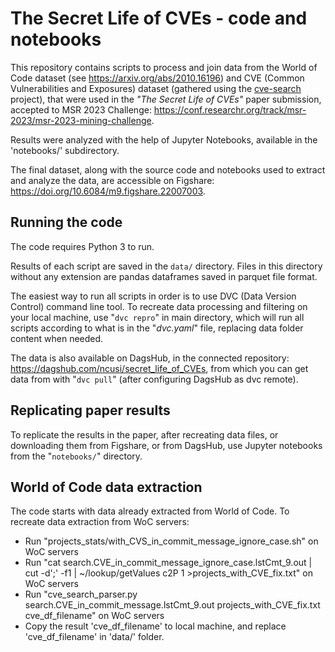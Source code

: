 # The Secret Life of CVEs - code and notebooks

This repository contains scripts to process and join data from the
World of Code dataset (see <https://arxiv.org/abs/2010.16196>) and
CVE (Common Vulnerabilities and Exposures) dataset 
(gathered using the [cve-search](https://www.cve-search.org/) project),
that were used in the _"The Secret Life of CVEs"_ paper submission,
accepted to MSR 2023 Challenge: <https://conf.researchr.org/track/msr-2023/msr-2023-mining-challenge>.

Results were analyzed with the help of Jupyter Notebooks,
available in the 'notebooks/' subdirectory.

The final dataset, along with the source code and notebooks
used to extract and analyze the data, are accessible on Figshare:
<https://doi.org/10.6084/m9.figshare.22007003>.


## Running the code

The code requires Python 3 to run.

Results of each script are saved in the `data/` directory.  Files in this
directory without any extension are pandas dataframes saved in parquet
file format.

The easiest way to run all scripts in order is to use DVC (Data Version Control)
command line tool.  To recreate data processing and filtering on your local machine,
use "`dvc repro`" in main directory, which will run all scripts according to
what is in the "_dvc.yaml_" file, replacing data folder content when needed.

The data is also available on DagsHub, in the connected repository:
<https://dagshub.com/ncusi/secret_life_of_CVEs>, from which you can get data
from with "`dvc pull`" (after configuring DagsHub as dvc remote).


## Replicating paper results

To replicate the results in the paper, after recreating data files, or
downloading them from Figshare, or from DagsHub, use Jupyter notebooks
from the "`notebooks/`" directory.


## World of Code data extraction

The code starts with data already extracted from World of Code.
To recreate data extraction from WoC servers:
- Run "projects_stats/with_CVS_in_commit_message_ignore_case.sh" on WoC servers
- Run "cat search.CVE_in_commit_message_ignore_case.lstCmt_9.out | cut -d';' -f1 | ~/lookup/getValues c2P 1 >projects_with_CVE_fix.txt" on WoC servers
- Run "cve_search_parser.py search.CVE_in_commit_message.lstCmt_9.out projects_with_CVE_fix.txt cve_df_filename" on WoC servers
- Copy the result 'cve_df_filename' to local machine, and replace 'cve_df_filename' in 'data/' folder.
